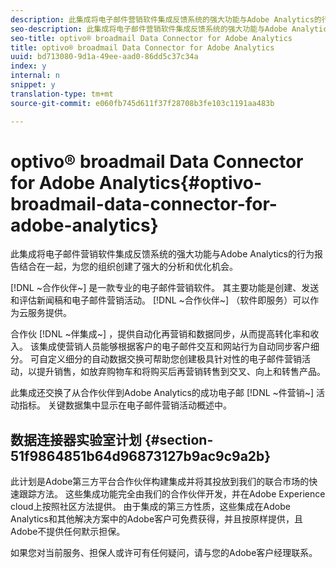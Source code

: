 ```yaml
---
description: 此集成将电子邮件营销软件集成反馈系统的强大功能与Adobe Analytics的行为报告结合在一起，为您的组织创建了强大的分析和优化机会。
seo-description: 此集成将电子邮件营销软件集成反馈系统的强大功能与Adobe Analytics的行为报告结合在一起，为您的组织创建了强大的分析和优化机会。
seo-title: optivo® broadmail Data Connector for Adobe Analytics
title: optivo® broadmail Data Connector for Adobe Analytics
uuid: bd713080-9d1a-49ee-aad0-86dd5c37c34a
index: y
internal: n
snippet: y
translation-type: tm+mt
source-git-commit: e060fb745d611f37f28708b3fe103c1191aa483b

---
```



# optivo® broadmail Data Connector for Adobe Analytics{#optivo-broadmail-data-connector-for-adobe-analytics}

此集成将电子邮件营销软件集成反馈系统的强大功能与Adobe Analytics的行为报告结合在一起，为您的组织创建了强大的分析和优化机会。

[!DNL ~合作伙伴~] 是一款专业的电子邮件营销软件。 其主要功能是创建、发送和评估新闻稿和电子邮件营销活动。 [!DNL ~合作伙伴~] （软件即服务）可以作为云服务提供。

合作伙 [!DNL ~伴集成~] ，提供自动化再营销和数据同步，从而提高转化率和收入。 该集成使营销人员能够根据客户的电子邮件交互和网站行为自动同步客户细分。 可自定义细分的自动数据交换可帮助您创建极具针对性的电子邮件营销活动，以提升销售，如放弃购物车和将购买后再营销转售到交叉、向上和转售产品。

此集成还交换了从合作伙伴到Adobe Analytics的成功电子邮 [!DNL ~件营销~] 活动指标。 关键数据集中显示在电子邮件营销活动概述中。

## 数据连接器实验室计划 {#section-51f9864851b64d96873127b9ac9c9a2b}

此计划是Adobe第三方平台合作伙伴构建集成并将其投放到我们的联合市场的快速跟踪方法。 这些集成功能完全由我们的合作伙伴开发，并在Adobe Experience cloud上按照社区方法提供。 由于集成的第三方性质，这些集成在Adobe Analytics和其他解决方案中的Adobe客户可免费获得，并且按原样提供，且Adobe不提供任何默示担保。

如果您对当前服务、担保人或许可有任何疑问，请与您的Adobe客户经理联系。
